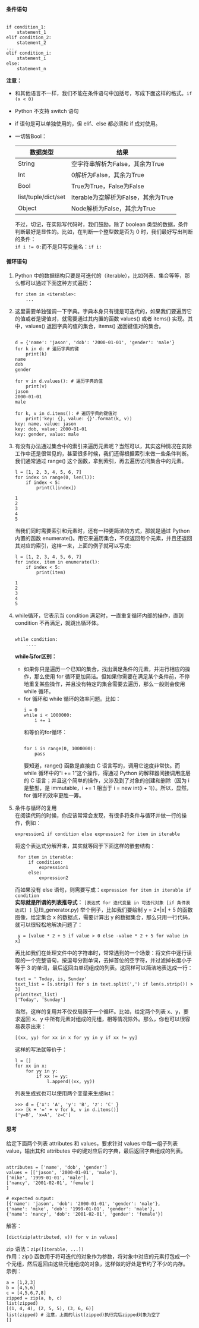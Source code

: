 #### 条件语句
```angular2html

if condition_1:
    statement_1
elif condition_2:
    statement_2
...
elif condition_i:
    statement_i
else:
    statement_n
```
**注意：**
- 和其他语言不一样，我们不能在条件语句中加括号，写成下面这样的格式。`if (x < 0)`
- Python 不支持 switch 语句
- if 语句是可以单独使用的，但 elif、else 都必须和 if 成对使用。
- 一切皆Bool：  

    |  数据类型   | 结果  |
    |  ----  | ----  |
    |  String  | 空字符串解析为False，其余为True  |
    |  Int  | 0解析为False，其余为True  |
    |  Bool  | True为True，False为False  |
    |  list/tuple/dict/set  | Iterable为空解析为False，其余为True  |
    |  Object  | Node解析为False，其余为True|
    不过，切记，在实际写代码时，我们鼓励，除了 boolean 类型的数据，条件判断最好是显性的。比如，在判断一个整型数是否为 0 时，我们最好写出判断的条件：  
    `if i != 0:`而不是只写变量名：`if i:`
  
#### 循环语句
1. Python 中的数据结构只要是可迭代的（iterable），比如列表、集合等等，那么都可以通过下面这种方式遍历：
    ```angular2html
    for item in <iterable>:
        ...
    ```
2. 这里需要单独强调一下字典。字典本身只有键是可迭代的，如果我们要遍历它的值或者是键值对，就需要通过其内置的函数 values() 或者 items() 实现。其中，values() 返回字典的值的集合，items() 返回键值对的集合。
    ```angular2html
    
    d = {'name': 'jason', 'dob': '2000-01-01', 'gender': 'male'}
    for k in d: # 遍历字典的键
        print(k)
    name
    dob
    gender
    
    for v in d.values(): # 遍历字典的值
        print(v)
    jason
    2000-01-01
    male    
    
    for k, v in d.items(): # 遍历字典的键值对
        print('key: {}, value: {}'.format(k, v))
    key: name, value: jason
    key: dob, value: 2000-01-01
    key: gender, value: male 
    ```
   
3. 有没有办法通过集合中的索引来遍历元素呢？当然可以，其实这种情况在实际工作中还是很常见的，甚至很多时候，我们还得根据索引来做一些条件判断。我们通常通过 range() 这个函数，拿到索引，再去遍历访问集合中的元素。
    ```angular2html
    l = [1, 2, 3, 4, 5, 6, 7]
    for index in range(0, len(l)):
        if index < 5:
            print(l[index])        
            
    1
    2
    3
    4
    5
    ```
   当我们同时需要索引和元素时，还有一种更简洁的方式，那就是通过 Python 内置的函数 enumerate()。用它来遍历集合，不仅返回每个元素，并且还返回其对应的索引，这样一来，上面的例子就可以写成:
    ```angular2html
    l = [1, 2, 3, 4, 5, 6, 7]
    for index, item in enumerate(l):
        if index < 5:
            print(item)  
                  
    1
    2
    3
    4
    5
    ```
   
4. while循环，它表示当 condition 满足时，一直重复循环内部的操作，直到 condition 不再满足，就跳出循环体。
    ```angular2html
    
    while condition:
        ....
    ```
   **while与for区别：**  
   - 如果你只是遍历一个已知的集合，找出满足条件的元素，并进行相应的操作，那么使用 for 循环更加简洁。但如果你需要在满足某个条件前，不停地重复某些操作，并且没有特定的集合需要去遍历，那么一般则会使用 while 循环。
   - for 循环和 while 循环的效率问题。比如：
        ```angular2html
        i = 0
        while i < 1000000:
            i += 1
        ```
     和等价的for循环：
        ```angular2html
    
        for i in range(0, 1000000):
            pass
        ```
     要知道，range() 函数是直接由 C 语言写的，调用它速度非常快。而 while 循环中的“i += 1”这个操作，得通过 Python 的解释器间接调用底层的 C 语言；并且这个简单的操作，又涉及到了对象的创建和删除（因为 i 是整型，是 immutable，i += 1 相当于 i = new int(i + 1)）。所以，显然，for 循环的效率更胜一筹。
    

5. 条件与循环的复用  
在阅读代码的时候，你应该常常会发现，有很多将条件与循环并做一行的操作，例如：
    ```angular2html
    expression1 if condition else expression2 for item in iterable
    ```
    将这个表达式分解开来，其实就等同于下面这样的嵌套结构：
   ```angular2html
    for item in iterable:
        if condition:
            expression1
        else:
            expression2
    ```
   而如果没有 else 语句，则需要写成：`expression for item in iterable if condition`  
   **实际就是所谓的列表推导式：** `[表达式 for 迭代变量 in 可迭代对象 [if 条件表达式] ]` 见(9_generator.py)
   举个例子，比如我们要绘制 y = 2*|x| + 5 的函数图像，给定集合 x 的数据点，需要计算出 y 的数据集合，那么只用一行代码，就可以很轻松地解决问题了：
   ```angular2html
    y = [value * 2 + 5 if value > 0 else -value * 2 + 5 for value in x]
   ```
   再比如我们在处理文件中的字符串时，常常遇到的一个场景：将文件中逐行读取的一个完整语句，按逗号分割单词，去掉首位的空字符，并过滤掉长度小于等于 3 的单词，最后返回由单词组成的列表。这同样可以简洁地表达成一行：
    ```angular2html
    text = ' Today, is, Sunday'
    text_list = [s.strip() for s in text.split(',') if len(s.strip()) > 3]
    print(text_list)
    ['Today', 'Sunday']
    ```
   当然，这样的复用并不仅仅局限于一个循环。比如，给定两个列表 x、y，要求返回 x、y 中所有元素对组成的元组，相等情况除外。那么，你也可以很容易表示出来：
    ```angular2html
    [(xx, yy) for xx in x for yy in y if xx != yy]
    ```
   这样的写法就等价于：
    ```angular2html
    l = []
    for xx in x:
        for yy in y:
            if xx != yy:
                l.append((xx, yy))
    ```
   列表生成式也可以使用两个变量来生成list：
    ```angular2html
    >>> d = {'x': 'A', 'y': 'B', 'z': 'C' }
    >>> [k + '=' + v for k, v in d.items()]
    ['y=B', 'x=A', 'z=C']
    ```
   
#### 思考
给定下面两个列表 attributes 和 values，要求针对 values 中每一组子列表 value，输出其和 attributes 中的键对应后的字典，最后返回字典组成的列表。
```angular2html

attributes = ['name', 'dob', 'gender']
values = [['jason', '2000-01-01', 'male'], 
['mike', '1999-01-01', 'male'],
['nancy', '2001-02-01', 'female']
]

# expected output:
[{'name': 'jason', 'dob': '2000-01-01', 'gender': 'male'}, 
{'name': 'mike', 'dob': '1999-01-01', 'gender': 'male'}, 
{'name': 'nancy', 'dob': '2001-02-01', 'gender': 'female'}]
```
解答：
```angular2html
[dict(zip(attributed, v)) for v in values]
```
zip 语法：`zip([iterable, ...])`  
作用：zip() 函数用于将可迭代的对象作为参数，将对象中对应的元素打包成一个个元组，然后返回由这些元组组成的对象，这样做的好处是节约了不少的内存。
示例：
```angular2html
a = [1,2,3]
b = [4,5,6]
c = [4,5,6,7,8]
zipped = zip(a, b, c)
list(zipped)
[(1, 4, 4), (2, 5, 5), (3, 6, 6)]
list(zipped) # 注意，上面的list(zipped)执行完后zipped对象为空了
[]
```

